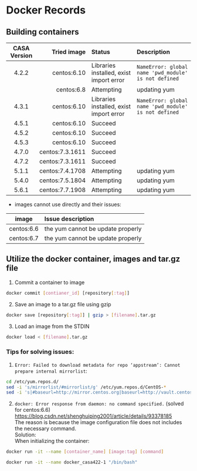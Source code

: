# Docker Records
## Building containers
|CASA Version|Tried image|Status|Description|
|:----------:|----------:|:-----|:----------|
|4.2.2|centos:6.10|Libraries installed, exist import error|`NameError: global name 'pwd_module' is not defined`|
|     |centos:6.8 |Attempting|updating yum|
|4.3.1|centos:6.10|Libraries installed, exist import error|`NameError: global name 'pwd_module' is not defined`|
|4.5.1|centos:6.10|Succeed||
|4.5.2|centos:6.10|Succeed||
|4.5.3|centos:6.10|Succeed||
|4.7.0|centos:7.3.1611|Succeed||
|4.7.2|centos:7.3.1611|Succeed||
|5.1.1|centos:7.4.1708|Attempting|updating yum|
|5.4.0|centos:7.5.1804|Attempting|updating yum|
|5.6.1|centos:7.7.1908|Attempting|updating yum|

- images cannot use directly and their issues:  

|image     |Issue description|
|:--------:|:----------------|
|centos:6.6|the yum cannot be update properly|
|centos:6.7|the yum cannot be update properly|


## Utilize the docker container, images and tar.gz file
1. Commit a container to image
```bash
docker commit [contianer_id] [repository[:tag]]
```
2. Save an image to a tar.gz file using gzip
```bash
docker save [repository[:tag]] | gzip > [filename].tar.gz
```
3. Load an image from the STDIN
```bash
docker load < [filename].tar.gz
```


### Tips for solving issues: 
1. `Error: Failed to download metadata for repo ‘appstream’: Cannot prepare internal mirrorlist`:  
```bash
cd /etc/yum.repos.d/
sed -i 's/mirrorlist/#mirrorlist/g' /etc/yum.repos.d/CentOS-*
sed -i 's|#baseurl=http://mirror.centos.org|baseurl=http://vault.centos.org|g' /etc/yum.repos.d/CentOS-*
```
2. `docker: Error response from daemon: no command specified.`
(solved for centos:6.6)  
https://blog.csdn.net/shenghuiping2001/article/details/93378185  
The reason is because the image configuration file does not includes the necessary command.  
Solution:  
When initializing the container:
```bash
docker run -it --name [container_name] [image:tag] [command]

docker run -it --name docker_casa422-1 "/bin/bash"
```

